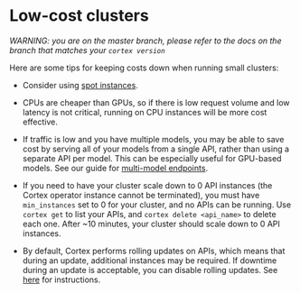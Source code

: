 # Low-cost clusters

_WARNING: you are on the master branch, please refer to the docs on the branch that matches your `cortex version`_

Here are some tips for keeping costs down when running small clusters:

* Consider using [spot instances](../cluster-management/spot-instances.md).

* CPUs are cheaper than GPUs, so if there is low request volume and low latency is not critical, running on CPU instances will be more cost effective.

* If traffic is low and you have multiple models, you may be able to save cost by serving all of your models from a single API, rather than using a separate API per model. This can be especially useful for GPU-based models. See our guide for [multi-model endpoints](multi-model.md).

* If you need to have your cluster scale down to 0 API instances (the Cortex operator instance cannot be terminated), you must have `min_instances` set to 0 for your cluster, and no APIs can be running. Use `cortex get` to list your APIs, and `cortex delete <api_name>` to delete each one. After ~10 minutes, your cluster should scale down to 0 API instances.

* By default, Cortex performs rolling updates on APIs, which means that during an update, additional instances may be required. If downtime during an update is acceptable, you can disable rolling updates. See [here](../troubleshooting/stuck-updating.md#disabling-rolling-updates) for instructions.
